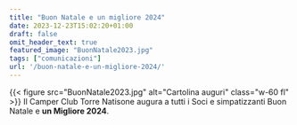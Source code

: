 ```yaml
---
title: "Buon Natale e un migliore 2024"
date: 2023-12-23T15:02:20+01:00
draft: false
omit_header_text: true
featured_image: "BuonNatale2023.jpg"
tags: ["comunicazioni"]
url: '/buon-natale-e-un-migliore-2024/'
---
```


{{< figure src="BuonNatale2023.jpg" alt="Cartolina auguri" class="w-60 fl" >}}
Il Camper Club Torre Natisone augura a tutti i Soci e simpatizzanti Buon Natale e **un Migliore 2024**.
